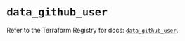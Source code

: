 # `data_github_user`

Refer to the Terraform Registry for docs: [`data_github_user`](https://registry.terraform.io/providers/integrations/github/6.6.0/docs/data-sources/user).
